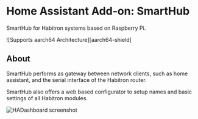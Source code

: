 # Home Assistant Add-on: SmartHub

SmartHub for Habitron systems based on Raspberry Pi.

![Supports aarch64 Architecture][aarch64-shield]

## About

SmartHub performs as gateway between network clients, such as home assistant, and the serial interface of the Habitron router.

SmartHub also offers a web based configurator to setup names and basic settings of all Habitron modules.

![HADashboard screenshot](images/screenshot.png)
